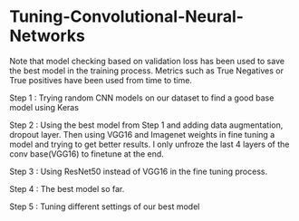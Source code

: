 # Tuning-Convolutional-Neural-Networks

Note that model checking based on validation loss has been used to save the best model in the training process.
Metrics such as True Negatives or True positives have been used from time to time.


Step 1 : Trying random CNN models on our dataset to find a good base model using Keras


Step 2 : Using the best model from Step 1 and adding data augmentation, dropout layer. Then using VGG16 and Imagenet weights in fine tuning a model and trying to get better results. I only unfroze the last 4 layers of the conv base(VGG16) to finetune at the end.


Step 3 : Using ResNet50 instead of VGG16 in the fine tuning process.


Step 4 : The best model so far.


Step 5 : Tuning different settings of our best model

